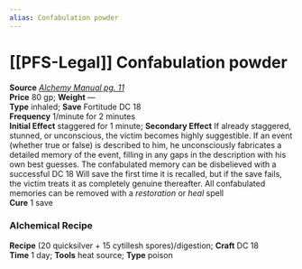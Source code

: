 ```yaml
---
alias: Confabulation powder
---
```


# [[PFS-Legal]] Confabulation powder

**Source** [_Alchemy Manual pg. 11_](http://paizo.com/products/btpy959n?Pathfinder-Player-Companion-Alchemy-Manual)  
**Price** 80 gp; **Weight** —  
**Type** inhaled; **Save** Fortitude DC 18  
**Frequency** 1/minute for 2 minutes  
**Initial Effect** staggered for 1 minute; **Secondary Effect** If already staggered, stunned, or unconscious, the victim becomes highly suggestible. If an event (whether true or false) is described to him, he unconsciously fabricates a detailed memory of the event, filling in any gaps in the description with his own best guesses. The confabulated memory can be disbelieved with a successful DC 18 Will save the first time it is recalled, but if the save fails, the victim treats it as completely genuine thereafter. All confabulated memories can be removed with a _restoration_ or _heal_ spell  
**Cure** 1 save

### Alchemical Recipe

**Recipe** (20 quicksilver + 15 cytillesh spores)/digestion; **Craft** DC 18  
**Time** 1 day; **Tools** heat source; **Type** poison
